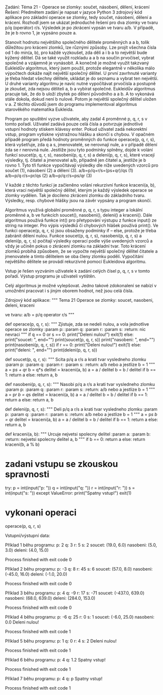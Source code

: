 Zadání: 
Téma 21 - Operace se zlomky: součet, násobení, dělení, krácení
Řešení:
Předmětem zadání je napsat v jazyce Python 3 zdrojový kód aplikace pro základní operace se zlomky, tedy součet, násobení, dělení a krácení. Rozhodl jsem se ukázat jednoduché řešení pro dva zlomky ve tvaru p/q (operátor) r/s. Výsledek je po zkrácení vypsán ve tvaru a/b. V případě, že je b rovno 1, je vypsáno pouze a.

Stanovit hodnotu největšího společného dělitele proměnných a a b, tolik důležitou pro krácení zlomků, lze různými způsoby. Lze projít všechna čísla od 1 do min(a, b), pro každé vyzkoušet, zda dělí a i b a to největší bude kýžený dělitel. Dá se také využít rozkladu a a b na součin prvočísel, vybrat společné a vzájemně je vynásobit. A konečně je možné využít takzvaný Eukleidův algoritmus, který jsem použil, protože elegantně v několika málo výpočtech dokáže najít největší společný dělitel. U první zavrhnuté varianty je třeba hledat všechny dělitele, ukládat je do seznamu a vybrat ten největší. U druhé varianty algoritmu je navíc nutné vypočítávat prvočísla a postupně je zkoušet, zda nejsou děliteli a, b a vybírat společné. Eukleidův algoritmus pracuje tak, že do b uloží zbytek po dělení původního a a b. A to vykonává stále dokola, dokud není b nulové. Potom je největší společný dělitel uložen v a. Z těchto důvodů jsem do programu implementoval algoritmus starověkého matematika Eukleida.

Program po spuštění vyzve uživatele, aby zadal 4 proměnné p, q, r, s v tomto pořadí. Uživatel zadává pouze celá čísla a potvrzuje jednotlivé vstupní hodnoty stiskem klávesy enter. Pokud uživatel zadá nekorektní vstup, program vytiskne výstražnou hlášku a skončí s chybou. 
V opačném případě program předá hodnoty proměnných do funkce operace(p, q, r, s), která vyšetřuje, zda q a s, jmenovatelé, se nerovnají nule, a v případě dělení zda se r nerovná nule. Jestliže jsou tyto podmínky splněny, dojde k volání funkcí soucet(p, q, r, s), nasobeni(p, q, r, s) a deleni(p, q, r, s), které vracejí výsledky, tj. čitatel a jmenovatel a/b, případně jen čitatel a, jestliže je b rovno 1.
Tyto tři funkce vypočítávají výsledky dle níže uvedených vzorců pro součet (1), násobení (2) a dělení (3). 
	a/b=p/q+r/s=(ps+qr)/qs	(1)
	a/b=p/q∙r/s=pr/qs	(2)
	a/b=p/q:r/s=ps/qr	(3)
 
V každé z těchto funkcí je začleněno volání rekurzivní funkce kraceni(a, b), která vrací největší společný dělitel, kterým je každý výsledek operace se zlomky vydělen. Tak je docíleno zkrácení zlomku do základního tvaru. Výsledky, resp. chybové hlášky jsou na závěr vypsány a program skončí.

Algoritmus využívá globální proměnné p, q, r, s typu integer a lokální proměnné a, b ve funkcích soucet(), nasobeni(), deleni() a kraceni(). Dále algoritmus používá funkce int() pro přetypování výstupu z funkce input() ze string na integer. Pro výpis výsledků či chybových hlášek používá print(). Ve funkci operace(p, q, r, s) jsou obsaženy podmínky if – else, protože je třeba zabránit dělení nulou. Funkce soucet(p, q, r, s), nasobeni(p, q, r, s) a deleni(p, q, r, s) počítají výsledky operací podle výše uvedených vzorců a vždy je učiněn pokus o zkrácení zlomku na základní tvar. Toto krácení zlomků probíhá způsobem, že se vypočte největší společný dělitel čitatele a jmenovatele a tímto dělitelem se oba členy zlomku podělí. Vypočítání největšího dělitele se provádí rekurzivně pomocí Eukleidova algoritmu.

Vstup je řešen vyzváním uživatele k zadání celých čísel p, q, r, s v tomto pořadí. Výstup programu je uživateli vytištěn.

Celý algoritmus je možné vylepšovat. Jedno takové zdokonalení se nabízí v umožnění pracovat i s jiným oborem hodnot, než jsou celá čísla.

Zdrojový kód aplikace:
"""
Tema 21
Operace se zlomky: soucet, nasobeni, deleni, kraceni

ve tvaru:
a/b = p/q operator r/s
"""


def operace(p, q, r, s):
    """
    Zjistuje, zda se nedeli nulou, a vola jednotlive operace se zlomky
    :param p:
    :param q:
    :param r:
    :param s:
    :return: nic nevraci
    """
    if q == 0 or s == 0:
        print("Deleni nulou!")
        exit(1)
    else:
        print("soucet: ", end="")
        print(soucet(p, q, r, s))
        print("nasobeni: ", end="")
        print(nasobeni(p, q, r, s))
        if r == 0:
            print("Deleni nulou!")
            exit(1)
        else:
            print("deleni: ", end="")
            print(deleni(p, q, r, s))


def soucet(p, q, r, s):
    """
    Scita p/q a r/s a krati tvar vysledneho zlomku
    :param p:
    :param q:
    :param r:
    :param s:
    :return: a/b nebo a jestlize b = 1
    """
    a = p*s + q*r
    b = q*s
    delitel = kraceni(a, b)
    a = a / delitel
    b = b / delitel
    if b == 1:
        return a
    else:
        return a, b


def nasobeni(p, q, r, s):
    """
    Nasobi p/q a r/s a krati tvar vysledneho zlomku
    :param p:
    :param q:
    :param r:
    :param s:
    :return: a/b nebo a jestlize b = 1
    """
    a = p*r
    b = q*s
    delitel = kraceni(a, b)
    a = a / delitel
    b = b / delitel
    if b == 1:
        return a
    else:
        return a, b


def deleni(p, q, r, s):
    """
    Deli p/q a r/s a krati tvar vysledneho zlomku
    :param p:
    :param q:
    :param r:
    :param s:
    :return: a/b nebo a jestlize b = 1
    """
    a = p*s
    b = q*r
    delitel = kraceni(a, b)
    a = a / delitel
    b = b / delitel
    if b == 1:
        return a
    else:
        return a, b


def kraceni(a, b):
    """
    Urcuje nejvetsi spolecny delitel
    :param a:
    :param b:
    :return: nejvetsi spolecny delitel a, b
    """
    if b == 0:
        return a
    else:
        return kraceni(b, a % b)

# zadani vstupu se zkouskou spravnosti
try:
    p = int(input("p: "))
    q = int(input("q: "))
    r = int(input("r: "))
    s = int(input("s: "))
except ValueError:
    print("Spatny vstup!")
    exit(1)

# vykonani operaci
operace(p, q, r, s)



Vstupní/výstupní data:
 
Příklad 1 běhu programu:
p: 2
q: 3
r: 5
s: 2
soucet: (19.0, 6.0)
nasobeni: (5.0, 3.0)
deleni: (4.0, 15.0)

Process finished with exit code 0

Příklad 2 běhu programu:
p: -3
q: 8
r: 45
s: 6
soucet: (57.0, 8.0)
nasobeni: (-45.0, 16.0)
deleni: (-1.0, 20.0)

Process finished with exit code 0

Příklad 3 běhu programu:
p: 4
q: -9
r: 17
s: -71
soucet: (-437.0, 639.0)
nasobeni: (68.0, 639.0)
deleni: (284.0, 153.0)

Process finished with exit code 0
 
Příklad 4 běhu programu:
p: -6
q: 25
r: 0
s: 1
soucet: (-6.0, 25.0)
nasobeni: 0.0
Deleni nulou!

Process finished with exit code 1

Příklad 5 běhu programu:
p: 1
q: 0
r: 4
s: 2
Deleni nulou!

Process finished with exit code 1

Příklad 6 běhu programu:
p: 4
q: 1.2
Spatny vstup!

Process finished with exit code 1

Příklad 7 běhu programu:
p: 4
q: p
Spatny vstup!

Process finished with exit code 1
